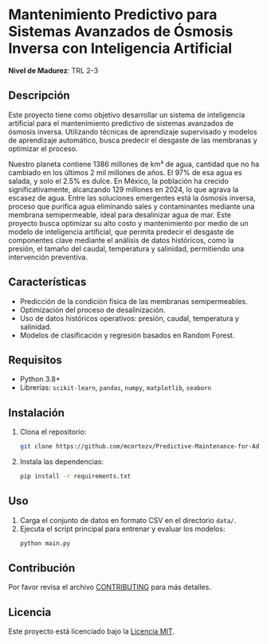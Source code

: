 # **Mantenimiento Predictivo para Sistemas Avanzados de Ósmosis Inversa con Inteligencia Artificial**

**Nivel de Madurez**: TRL 2-3

## **Descripción**
Este proyecto tiene como objetivo desarrollar un sistema de inteligencia artificial para el mantenimiento predictivo de sistemas avanzados de ósmosis inversa. Utilizando técnicas de aprendizaje supervisado y modelos de aprendizaje automático, busca predecir el desgaste de las membranas y optimizar el proceso.

Nuestro planeta contiene 1386 millones de km³ de agua, cantidad que no ha cambiado en los últimos 2 mil millones de años. El 97% de esa agua es salada, y solo el 2.5% es dulce. En México, la población ha crecido significativamente, alcanzando 129 millones en 2024, lo que agrava la escasez de agua. Entre las soluciones emergentes está la ósmosis inversa, proceso que purifica agua eliminando sales y contaminantes mediante una membrana semipermeable, ideal para desalinizar agua de mar. Este proyecto busca optimizar su alto costo y mantenimiento por medio de un modelo de inteligencia artificial, que permita predecir el desgaste de componentes clave mediante el análisis de datos históricos, como la presión, el tamaño del caudal, temperatura y salinidad, permitiendo una intervención preventiva.

## **Características**
- Predicción de la condición física de las membranas semipermeables.
- Optimización del proceso de desalinización.
- Uso de datos históricos operativos: presión, caudal, temperatura y salinidad.
- Modelos de clasificación y regresión basados en Random Forest.

## **Requisitos**
- Python 3.8+
- Librerías: `scikit-learn`, `pandas`, `numpy`, `matplotlib`, `seaborn`

## **Instalación**
1. Clona el repositorio:  
    ```bash
   git clone https://github.com/mcortezv/Predictive-Maintenance-for-Advanced-Reverse-Osmosis-Systems-with-Artificial-Intelligence
   ```

2. Instala las dependencias:
   
    ```bash
   pip install -r requirements.txt
    ```

## **Uso**
1. Carga el conjunto de datos en formato CSV en el directorio `data/`.
2. Ejecuta el script principal para entrenar y evaluar los modelos:
    ```bash
   python main.py
    ```

## **Contribución**
Por favor revisa el archivo [CONTRIBUTING](./CONTRIBUTING.md) para más detalles.

## **Licencia**
Este proyecto está licenciado bajo la [Licencia MIT](./LICENSE.md).